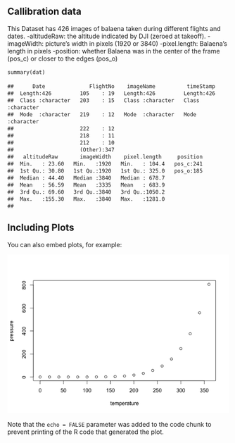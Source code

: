## Callibration data

This Dataset has 426 images of balaena taken during different flights
and dates. -altitudeRaw: the altitude indicated by DJI (zeroed at
takeoff). -imageWidth: picture’s width in pixels (1920 or 3840)
-pixel.length: Balaena’s length in pixels -position: whether Balaena was
in the center of the frame (pos\_c) or closer to the edges (pos\_o)

    summary(dat)

    ##      Date              FlightNo    imageName          timeStamp        
    ##  Length:426         105    : 19   Length:426         Length:426        
    ##  Class :character   203    : 15   Class :character   Class :character  
    ##  Mode  :character   219    : 12   Mode  :character   Mode  :character  
    ##                     222    : 12                                        
    ##                     218    : 11                                        
    ##                     212    : 10                                        
    ##                     (Other):347                                        
    ##   altitudeRaw       imageWidth    pixel.length     position  
    ##  Min.   : 23.60   Min.   :1920   Min.   : 104.4   pos_c:241  
    ##  1st Qu.: 30.80   1st Qu.:1920   1st Qu.: 325.0   pos_o:185  
    ##  Median : 44.40   Median :3840   Median : 678.7              
    ##  Mean   : 56.59   Mean   :3335   Mean   : 683.9              
    ##  3rd Qu.: 69.60   3rd Qu.:3840   3rd Qu.:1050.2              
    ##  Max.   :155.30   Max.   :3840   Max.   :1281.0              
    ## 

## Including Plots

You can also embed plots, for example:

![](Readme_files/figure-markdown_strict/pressure-1.png)

Note that the `echo = FALSE` parameter was added to the code chunk to
prevent printing of the R code that generated the plot.
